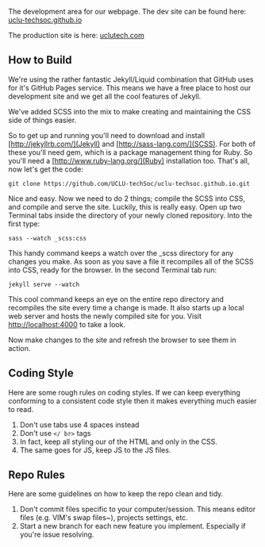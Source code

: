 The development area for our webpage.
 The dev site can be found here: [uclu-techsoc.github.io](http://uclu-techsoc.github.io)
 
 The production site is here: [uclutech.com](http://uclutech.com)

How to Build
------------

We're using the rather fantastic Jekyll/Liquid combination that GitHub uses for it's GitHub Pages service. This means we have a free place to host our development site and we get all the cool features of Jekyll.

We've added SCSS into the mix to make creating and maintaining the CSS side of things easier.

So to get up and running you'll need to download and install [http://jekyllrb.com/](Jekyll) and [http://sass-lang.com/](SCSS). For both of these you'll need gem, which is a package management thing for Ruby. So you'll need a [http://www.ruby-lang.org/](Ruby) installation too. That's all, now let's get the code:

    git clone https://github.com/UCLU-techSoc/uclu-techsoc.github.io.git

Nice and easy. Now we need to do 2 things; compile the SCSS into CSS, and compile and serve the site. Luckily, this is really easy. Open up two Terminal tabs inside the directory of your newly cloned repository. Into the first type:

    sass --watch _scss:css

This handy command keeps a watch over the _scss directory for any changes you make. As soon as you save a file it recompiles all of the SCSS into CSS, ready for the browser. In the second Terminal tab run:

    jekyll serve --watch

This cool command keeps an eye on the entire repo directory and recompiles the site every time a change is made. It also starts up a local web server and hosts the newly compiled site for you. Visit [http://localhost:4000](http://localhost:4000) to take a look.

Now make changes to the site and refresh the browser to see them in action.

Coding Style
------------

Here are some rough rules on coding styles. If we can keep everything conforming to a consistent code style then it makes everything much easier to read.

1. Don't use tabs use 4 spaces instead
2. Don't use `</ br>` tags
3. In fact, keep all styling our of the HTML and only in the CSS.
4. The same goes for JS, keep JS to the JS files.

Repo Rules
----------

Here are some guidelines on how to keep the repo clean and tidy.

1. Don't commit files specific to your computer/session. This means editor files (e.g. VIM's swap files~), projects settings, etc.
2. Start a new branch for each new feature you implement. Especially if you're issue resolving. 
